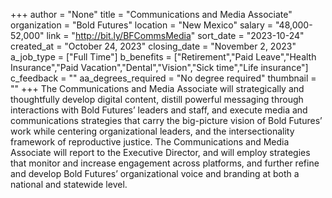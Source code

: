 +++
author = "None"
title = "Communications and Media Associate"
organization = "Bold Futures"
location = "New Mexico"
salary = "48,000-52,000"
link = "http://bit.ly/BFCommsMedia"
sort_date = "2023-10-24"
created_at = "October 24, 2023"
closing_date = "November 2, 2023"
a_job_type = ["Full Time"]
b_benefits = ["Retirement","Paid Leave","Health Insurance","Paid Vacation","Dental","Vision","Sick time","Life insurance"]
c_feedback = ""
aa_degrees_required = "No degree required"
thumbnail = ""
+++
The Communications and Media Associate will strategically and thoughtfully develop digital content, distill powerful messaging through interactions with Bold Futures’ leaders and staff, and execute media and communications strategies that carry the big-picture vision of Bold Futures’ work while centering organizational leaders, and the intersectionality framework of reproductive justice. The Communications and Media Associate will report to the Executive Director, and will employ strategies that monitor and increase engagement across platforms, and further refine and develop Bold Futures’ organizational voice and branding at both a national and statewide level.